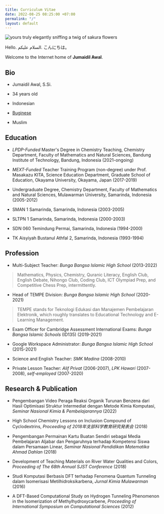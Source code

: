 ```yaml
---
title: Curriculum Vitae
date: 2022-08-25 08:25:00 +07:00
permalink: "/"
layout: default
---
```


![yours truly elegantly sniffing a twig of sakura flowers](/uploads/best-profile-photo-small.png)

Hello.
السلام عليكم.
こんにちは。

Welcome to the Internet home of **Jumaidil Awal**.

## Bio

* Jumaidil Awal, S.Si.

* 34 years old

* Indonesian

* [Buginese](https://ideal1st.github.io/category/buginese)

* Muslim

## Education

* *LPDP-Funded* Master's Degree in Chemistry Teaching, Chemistry Department, Faculty of Mathematics and Natural Sciences, Bandung Institute of Technology, Bandung, Indonesia (2021-ongoing)

* *MEXT-Funded* Teacher Training Program (non-degree) under Prof. Masakazu KITA, Science Education Department, Graduate School of Education, Okayama University, Okayama, Japan (2017-2019)

* Undergraduate Degree, Chemistry Department, Faculty of Mathematics and Natural Sciences, Mulawarman University, Samarinda, Indonesia (2005-2012)

* SMAN 1 Samarinda, Samarinda, Indonesia (2003-2005)

* SLTPN 1 Samarinda, Samarinda, Indonesia (2000-2003)

* SDN 060 Temindung Permai, Samarinda, Indonesia (1994-2000)

* TK Aisyiyah Bustanul Athfal 2, Samarinda, Indonesia (1993-1994)

## Profession

* Multi-Subject Teacher: *Bunga Bangsa Islamic High School* (2013-2022)
> Mathematics, Physics, Chemistry, Quranic Literacy, English Club, English Debate, Nihongo Club, Coding Club, ICT Olympiad Prep, and Competitive Chess Prep, intermittently.

* Head of TEMPE Division: *Bunga Bangsa Islamic High School* (2020-2021)
> TEMPE stands for Teknologi Edukasi dan Manajemen Pembelajaran Elektronik, which roughly translates to Educational Technology and E-Learning Management.

* Exam Officer for Cambridge Assessment International Exams: *Bunga Bangsa Islamic Schools* (ID135) (2019-2021)

* Google Workspace Administrator: *Bunga Bangsa Islamic High School* (2015-2021)

* Science and English Teacher: *SMK Madina* (2008-2010)

* Private Lesson Teacher: *Alif Privat* (2006-2007), *LPK Hawari* (2007-2008), *self-employed* (2007-2020)

## Research & Publication

* Pengembangan Video Peraga Reaksi Organik Turunan Benzena dari Hasil Optimisasi Struktur Intermediat dengan Metode Kimia Komputasi, *Seminar Nasional Kimia & Pembelajarannya* (2022)

* High School Chemistry Lessons on Inclusion Compound of Cyclodextrins, *Proceeding of 2018年支部科学教育研究発表会* (2018)

* Pengembangan Permainan Kartu Buatan Sendiri sebagai Media Pembelajaran Aljabar dan Pengaruhnya terhadap Kompetensi Siswa dalam Persamaan Linear, *Seminar Nasional Pendidikan Matematika Ahmad Dahlan* (2018)

* Development of Teaching Materials on River Water Qualities and Colors, *Proceeding of The 68th Annual SJST Conference* (2018)

* Studi Komputasi Berbasis DFT terhadap Fenomena Quantum Tunneling dalam Isomerisasi Metilhidroksikarbena, *Jurnal Kimia Mulawarman* (2016)

* A DFT-Based Computational Study on Hydrogen Tunneling Phenomenon in the Isomerization of Methylhydroxycarbene, *Proceeding of International Symposium on Computational Sciences* (2012)